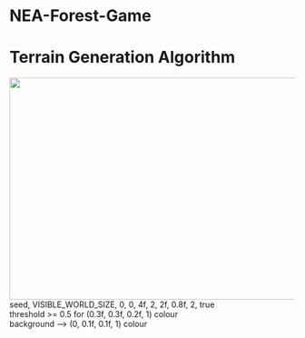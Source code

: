 # NEA-Forest-Game





# Terrain Generation Algorithm

<img src="https://user-images.githubusercontent.com/33546240/174500282-fd641eff-00d6-4fb4-8be4-873a7aa155d3.png" width="662" height="391" />
seed, VISIBLE_WORLD_SIZE, 0, 0, 4f, 2, 2f, 0.8f, 2, true <br />
threshold >= 0.5 for (0.3f, 0.3f, 0.2f, 1) colour <br />
background --> (0, 0.1f, 0.1f, 1) colour <br />
